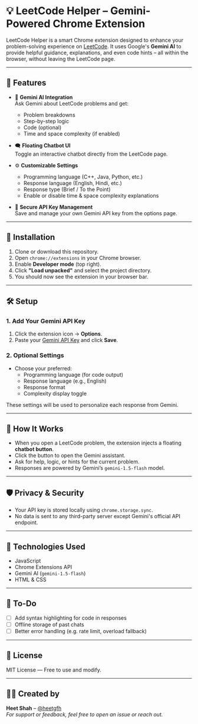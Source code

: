 # 💡 LeetCode Helper – Gemini-Powered Chrome Extension

LeetCode Helper is a smart Chrome extension designed to enhance your problem-solving experience on [LeetCode](https://leetcode.com/). It uses Google's **Gemini AI** to provide helpful guidance, explanations, and even code hints – all within the browser, without leaving the LeetCode page.

---

## 🚀 Features

- 🧠 **Gemini AI Integration**  
  Ask Gemini about LeetCode problems and get:
  - Problem breakdowns
  - Step-by-step logic
  - Code (optional)
  - Time and space complexity (if enabled)

- 🗨️ **Floating Chatbot UI**  
  Toggle an interactive chatbot directly from the LeetCode page.

- ⚙️ **Customizable Settings**
  - Programming language (C++, Java, Python, etc.)
  - Response language (English, Hindi, etc.)
  - Response type (Brief / To the Point)
  - Enable or disable time & space complexity explanations

- 🔐 **Secure API Key Management**  
  Save and manage your own Gemini API key from the options page.

---

## 🧩 Installation

1. Clone or download this repository.
2. Open `chrome://extensions` in your Chrome browser.
3. Enable **Developer mode** (top right).
4. Click **"Load unpacked"** and select the project directory.
5. You should now see the extension in your browser bar.

---

## 🛠️ Setup

### 1. Add Your Gemini API Key
1. Click the extension icon → **Options**.
2. Paste your [Gemini API Key](https://makersuite.google.com/app/apikey) and click **Save**.

### 2. Optional Settings
- Choose your preferred:
  - Programming language (for code output)
  - Response language (e.g., English)
  - Response format
  - Complexity display toggle

These settings will be used to personalize each response from Gemini.

---

## 🧪 How It Works

- When you open a LeetCode problem, the extension injects a floating **chatbot button**.
- Click the button to open the Gemini assistant.
- Ask for help, logic, or hints for the current problem.
- Responses are powered by Gemini’s `gemini-1.5-flash` model.

---

## 🛡️ Privacy & Security

- Your API key is stored locally using `chrome.storage.sync`.
- No data is sent to any third-party server except Gemini's official API endpoint.

---

## 🤖 Technologies Used

- JavaScript
- Chrome Extensions API
- Gemini AI (`gemini-1.5-flash`)
- HTML & CSS

---

## 📌 To-Do

- [ ] Add syntax highlighting for code in responses
- [ ] Offline storage of past chats
- [ ] Better error handling (e.g. rate limit, overload fallback)

---

## 📄 License

MIT License — Free to use and modify.

---

## 🙋‍♂️ Created by

**Heet Shah** – [@heetgfh](https://github.com/heetgfh)  
_For support or feedback, feel free to open an issue or reach out._

